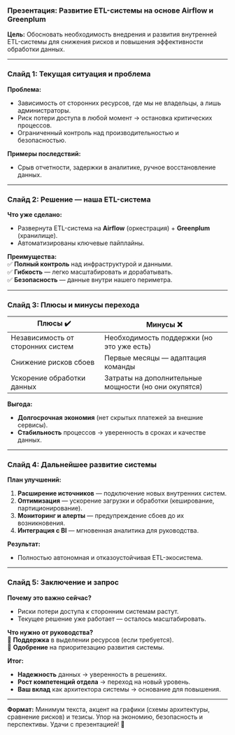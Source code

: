 ### **Презентация: Развитие ETL-системы на основе Airflow и Greenplum**  
**Цель:** Обосновать необходимость внедрения и развития внутренней ETL-системы для снижения рисков и повышения эффективности обработки данных.  

---

### **Слайд 1: Текущая ситуация и проблема**  
**Проблема:**  
- Зависимость от сторонних ресурсов, где мы не владельцы, а лишь администраторы.  
- Риск потери доступа в любой момент → остановка критических процессов.  
- Ограниченный контроль над производительностью и безопасностью.  

**Примеры последствий:**  
- Срыв отчетности, задержки в аналитике, ручное восстановление данных.  

---

### **Слайд 2: Решение — наша ETL-система**  
**Что уже сделано:**  
- Развернута ETL-система на **Airflow** (оркестрация) + **Greenplum** (хранилище).  
- Автоматизированы ключевые пайплайны.  

**Преимущества:**  
✅ **Полный контроль** над инфраструктурой и данными.  
✅ **Гибкость** — легко масштабировать и дорабатывать.  
✅ **Безопасность** — данные внутри нашего периметра.  

---

### **Слайд 3: Плюсы и минусы перехода**  
| **Плюсы** ✔️ | **Минусы** ❌ |  
|--------------|--------------|  
| Независимость от сторонних систем | Необходимость поддержки (но это уже есть) |  
| Снижение рисков сбоев | Первые месяцы — адаптация команды |  
| Ускорение обработки данных | Затраты на дополнительные мощности (но они окупятся) |  

**Выгода:**  
- **Долгосрочная экономия** (нет скрытых платежей за внешние сервисы).  
- **Стабильность** процессов → уверенность в сроках и качестве данных.  

---

### **Слайд 4: Дальнейшее развитие системы**  
**План улучшений:**  
1. **Расширение источников** — подключение новых внутренних систем.  
2. **Оптимизация** — ускорение загрузки и обработки (кеширование, партиционирование).  
3. **Мониторинг и алерты** — предупреждение сбоев до их возникновения.  
4. **Интеграция с BI** — мгновенная аналитика для руководства.  

**Результат:**  
- Полностью автономная и отказоустойчивая ETL-экосистема.  

---

### **Слайд 5: Заключение и запрос**  
**Почему это важно сейчас?**  
- Риски потери доступа к сторонним системам растут.  
- Текущее решение уже работает — осталось масштабировать.  

**Что нужно от руководства?**  
🔹 **Поддержка** в выделении ресурсов (если требуется).  
🔹 **Одобрение** на приоритезацию развития системы.  

**Итог:**  
- **Надежность** данных → уверенность в решениях.  
- **Рост компетенций отдела** → переход на новый уровень.  
- **Ваш вклад** как архитектора системы → основание для повышения.  

---

**Формат:** Минимум текста, акцент на графики (схемы архитектуры, сравнение рисков) и тезисы. Упор на экономию, безопасность и перспективы. Удачи с презентацией! 🚀
